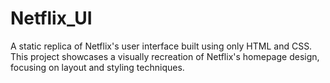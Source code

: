 # Netflix_UI
A static replica of Netflix's user interface built using only HTML and CSS. This project showcases a visually recreation of Netflix's homepage design, focusing on layout and styling techniques.
